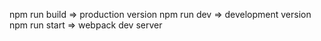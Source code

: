 npm run build => production version
npm run dev => development version
npm run start => webpack dev server